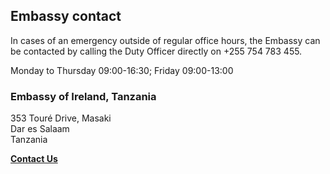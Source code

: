 ## Embassy contact

In cases of an emergency outside of regular office hours, the Embassy can be contacted by calling the Duty Officer directly on +255 754 783 455.

Monday to Thursday 09:00-16:30; Friday 09:00-13:00

### Embassy of Ireland, Tanzania

353 Touré Drive, Masaki   
Dar es Salaam   
Tanzania

[**Contact Us**](/en/tanzania/daressalaam/contact/)